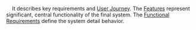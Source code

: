 &nbsp;&nbsp;&nbsp; It describes key requirements and [User Journey](FVADocX/FVAToolSetUserJourney.pptx).
The [Features](FVADocX/FVAToolSetFeatures.pptx) represent significant, central functionality of the final system. 
The [Functional Requirements](FVADocX/FunctionalRequirements.xlsx) define the system detail behavior. 